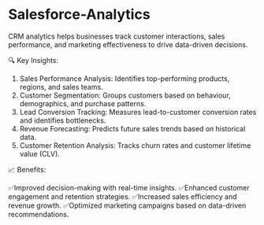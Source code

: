 # Salesforce-Analytics

CRM analytics helps businesses track customer interactions, sales performance, and marketing effectiveness to drive data-driven decisions.

🔍 Key Insights:

1. Sales Performance Analysis: Identifies top-performing products, regions, and sales teams.
2. Customer Segmentation: Groups customers based on behaviour, demographics, and purchase patterns.
3. Lead Conversion Tracking: Measures lead-to-customer conversion rates and identifies bottlenecks.
4. Revenue Forecasting: Predicts future sales trends based on historical data.
5. Customer Retention Analysis: Tracks churn rates and customer lifetime value (CLV).

📈 Benefits:

✅Improved decision-making with real-time insights.
✅Enhanced customer engagement and retention strategies.
✅Increased sales efficiency and revenue growth.
✅Optimized marketing campaigns based on data-driven recommendations.

